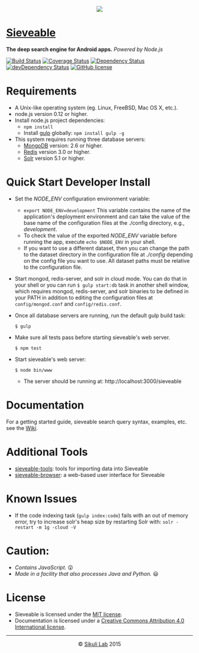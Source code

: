 <p align="center">
  <a href="http://sieveable.io">
    <img src="http://sieveable.io/images/sieveable.png">
  </a>
</p>

# [Sieveable](http://sieveable.io)
**The deep search engine for Android apps.** *Powered by Node.js*

[![Build Status](https://travis-ci.org/sikuli/sieveable.svg?branch=master)](http://travis-ci.org/sikuli/sieveable) [![Coverage Status](https://coveralls.io/repos/sikuli/sieveable/badge.svg)](https://coveralls.io/r/sikuli/sieveable) [![Dependency Status](https://david-dm.org/sikuli/sieveable.svg)](https://david-dm.org/sikuli/sieveable) [![devDependency Status](https://david-dm.org/sikuli/sieveable/dev-status.svg)](https://david-dm.org/sikuli/sieveable#info=devDependencies)
[![GitHub license](https://img.shields.io/github/license/mashape/apistatus.svg)](https://github.com/sikuli/sieveable)


# Requirements
- A Unix-like operating system (eg. Linux, FreeBSD, Mac OS X, etc.).
- node.js version 0.12 or higher.
- Install node.js project dependencies:
  - `npm install`
  - Install [gulp]('http://gulpjs.com/') globally: `npm install gulp -g`
- This system requires running three database servers: 
  - [MongoDB]('https://www.mongodb.org/') version: 2.6 or higher. 
  - [Redis]('http://redis.io/') version 3.0 or higher. 
  - [Solr]('http://lucene.apache.org/solr/') version 5.1 or higher.
  
# Quick Start Developer Install

- Set the *NODE_ENV* configuration environment variable:
  -  `export NODE_ENV=development` This variable contains the name of the application's deployment environment and can take the value of the base name of the configuration files at the ./config directory, e.g., _development_.
  - To check the value of the exported *NODE_ENV* variable before running the app, execute `echo $NODE_ENV` in your shell.
  - If you want to use a different dataset, then you can change the path to the dataset directory in the configuration file at *./config* depending on the config file you want to use. All dataset paths must be relative to the configuration file.
- Start mongod, redis-server, and solr in cloud mode. You can do that in your shell or you can run ``` $ gulp start:db ``` task in another shell window, which requires mongod, redis-server, and solr binaries to be defined in your PATH in addition to editing the configuration files at ```config/mongod.conf``` and ```config/redis.conf```.
- Once all database servers are running, run the default gulp build task: 

  ```shell
  $ gulp
  ```
- Make sure all tests pass before starting sieveable's web server.

  ```shell
  $ npm test
  ```
- Start sieveable's web server:

  ```shell
  $ node bin/www
  ```
  - The server should be running at: http://localhost:3000/sieveable

# Documentation
For a getting started guide, sieveable search query syntax, examples, etc. see the [Wiki](https://github.com/sikuli/sieveable/wiki).

# Additional Tools
- [sieveable-tools](https://github.com/sieveable/sieveable-browser): tools for importing data into Sieveable
- [sieveable-browser](https://github.com/sieveable/sieveable-tools): a web-based user interface for Sieveable

# Known Issues
- If the code indexing task (```gulp index:code```) fails with an out of memory error, try to increase solr's heap size by restarting Solr with: ```solr -restart -m 1g -cloud -V ```

# Caution:
- *Contains JavaScript.* :astonished:
- *Made in a facility that also processes Java and Python.*  :smiley:

# License
- Sieveable is licensed under the [MIT license]((./LICENSE)).
- Documentation is licensed under a [Creative Commons Attribution 4.0 International license](https://creativecommons.org/licenses/by/4.0/).

***

<p align="center"> &copy; <a href="http://lab.sikuli.org">Sikuli Lab</a> 2015</p>
